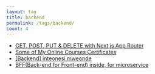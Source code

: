 ```yaml
---
layout: tag
title: backend
permalink: /tags/backend/
count: 4
---
```


- [GET, POST, PUT & DELETE with Next.js App Router](https://spencerlepine.github.io/blog/get-post-put-delete-with-next-js-app-router)
- [Some of My Online Courses Certificates](https://samirpaulb.github.io/blog-jekyll/posts/some-of-my-online-courses-certificates/)
- [[Backend] inteonesi mweonde](https://dapin1490.github.io/satinbower-legacy/posts/backend-internet-230704/)
- [BFF(Back-end for Front-end) inside, for microservice](https://kination.github.io/posts/2019-10-17-about-how-bff-works/)
